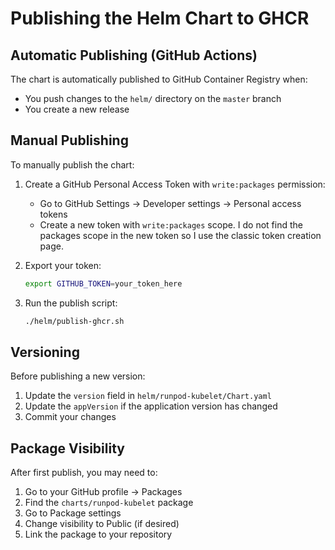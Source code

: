# Publishing the Helm Chart to GHCR

## Automatic Publishing (GitHub Actions)

The chart is automatically published to GitHub Container Registry when:
- You push changes to the `helm/` directory on the `master` branch
- You create a new release

## Manual Publishing

To manually publish the chart:

1. Create a GitHub Personal Access Token with `write:packages` permission:
   - Go to GitHub Settings → Developer settings → Personal access tokens
   - Create a new token with `write:packages` scope. I do not find the packages scope in the new token so I use the classic token creation page.

2. Export your token:
   ```bash
   export GITHUB_TOKEN=your_token_here
   ```

3. Run the publish script:
   ```bash
   ./helm/publish-ghcr.sh
   ```

## Versioning

Before publishing a new version:
1. Update the `version` field in `helm/runpod-kubelet/Chart.yaml`
2. Update the `appVersion` if the application version has changed
3. Commit your changes

## Package Visibility

After first publish, you may need to:
1. Go to your GitHub profile → Packages
2. Find the `charts/runpod-kubelet` package
3. Go to Package settings
4. Change visibility to Public (if desired)
5. Link the package to your repository